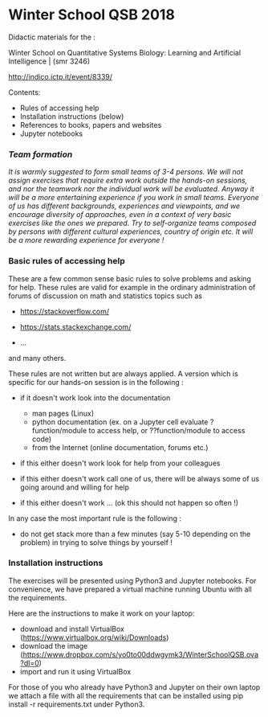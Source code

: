 # Winter School QSB 2018

Didactic materials for the :

Winter School on Quantitative Systems Biology: Learning and Artificial Intelligence | (smr 3246)

http://indico.ictp.it/event/8339/


Contents:

- Rules of accessing help
- Installation instructions (below)
- References to books, papers and websites
- Jupyter notebooks


### *Team formation*

*It is warmly suggested to form small teams of 3-4 persons.
We will not assign exercises that require extra work outside the hands-on sessions, 
and nor the teamwork nor the individual work will be evaluated. Anyway it will 
be a more entertaining experience if you work in small teams. Everyone of us has different 
backgrounds, experiences and viewpoints, and we encourage diversity of approaches,
even in a context of very basic exercises like the ones we prepared. Try to 
self-organize teams composed by persons with different cultural experiences, 
country of origin etc. It will be a more rewarding experience for everyone !*

### Basic rules of accessing help

These are a few common sense basic rules to solve problems and asking for help.
These rules are valid for example in the ordinary administration of forums of discussion 
on math and statistics topics such as 

- https://stackoverflow.com/

- https://stats.stackexchange.com/

- ...

and many others.

These rules are not written but are always applied. A version which is specific
for our hands-on session is in the following :

- if it doesn't work look into the documentation 
  - man pages (Linux)
  - python documentation (ex. on a Jupyter cell evaluate ?function/module to access help, or ??function/module to access code)
  - from the Internet (online documentation, forums etc.)
  
- if this either doesn't work look for help from your colleagues

- if this either doesn't work call one of us, there will be always some of us going around and
  willing for help

- if this either doesn't work ... (ok this should not happen so often !)

In any case the most important rule is the following :

- do not get stack more than a few minutes (say 5-10 depending on the problem) in trying to solve things by yourself !


### Installation instructions

The exercises will be presented using Python3 and Jupyter notebooks. 
For convenience, we have prepared a virtual machine running Ubuntu with all the requirements. 

Here are the instructions to make it work on your laptop:
- download and install VirtualBox (https://www.virtualbox.org/wiki/Downloads) 
- download the image (https://www.dropbox.com/s/yo0to00ddwgymk3/WinterSchoolQSB.ova?dl=0)
- import and run it using VirtualBox 

For those of you who already have Python3 and Jupyter on their own laptop we attach a file with all the requirements that can be installed using pip install -r requirements.txt under Python3.

